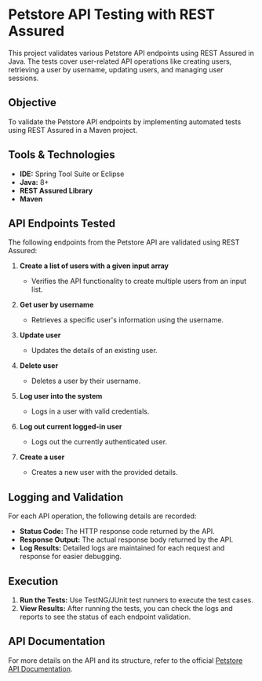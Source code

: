 
# Petstore API Testing with REST Assured

This project validates various Petstore API endpoints using REST Assured in Java. The tests cover user-related API operations like creating users, retrieving a user by username, updating users, and managing user sessions.

## Objective

To validate the Petstore API endpoints by implementing automated tests using REST Assured in a Maven project.

## Tools & Technologies

- **IDE:** Spring Tool Suite or Eclipse
- **Java:** 8+
- **REST Assured Library**
- **Maven**

## API Endpoints Tested

The following endpoints from the Petstore API are validated using REST Assured:

1. **Create a list of users with a given input array**
   - Verifies the API functionality to create multiple users from an input list.
   
2. **Get user by username**
   - Retrieves a specific user's information using the username.
   
3. **Update user**
   - Updates the details of an existing user.
   
4. **Delete user**
   - Deletes a user by their username.
   
5. **Log user into the system**
   - Logs in a user with valid credentials.
   
6. **Log out current logged-in user**
   - Logs out the currently authenticated user.
   
7. **Create a user**
   - Creates a new user with the provided details.

## Logging and Validation

For each API operation, the following details are recorded:

- **Status Code:** The HTTP response code returned by the API.
- **Response Output:** The actual response body returned by the API.
- **Log Results:** Detailed logs are maintained for each request and response for easier debugging.

## Execution

1. **Run the Tests:** Use TestNG/JUnit test runners to execute the test cases.
2. **View Results:** After running the tests, you can check the logs and reports to see the status of each endpoint validation.

## API Documentation

For more details on the API and its structure, refer to the official [Petstore API Documentation](https://petstore.swagger.io/#/).
